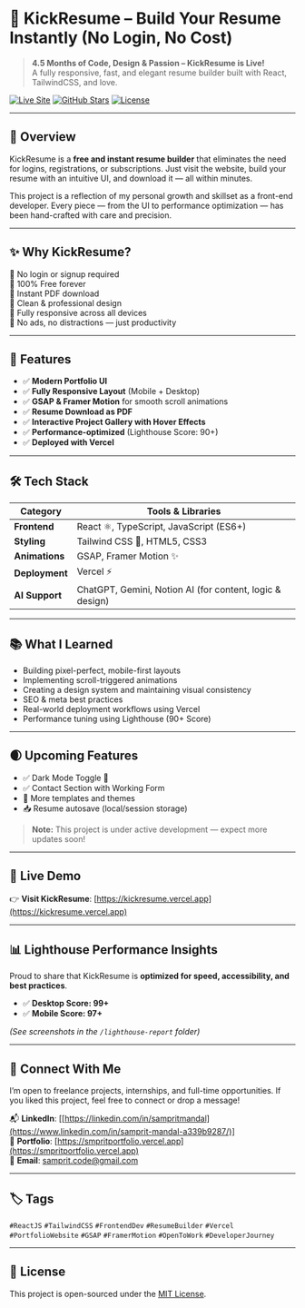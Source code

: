 # 🚀 KickResume – Build Your Resume Instantly (No Login, No Cost)

> **4.5 Months of Code, Design & Passion – KickResume is Live!**  
> A fully responsive, fast, and elegant resume builder built with React, TailwindCSS, and love.

[![Live Site](https://img.shields.io/badge/Live-Demo-green?style=flat-square&logo=vercel)](https://kickresume.vercel.app/)
[![GitHub Stars](https://img.shields.io/github/stars/your-username/kickresume?style=social)](https://github.com/your-username/kickresume)
[![License](https://img.shields.io/github/license/your-username/kickresume)](./LICENSE)

---

## 🌟 Overview

KickResume is a **free and instant resume builder** that eliminates the need for logins, registrations, or subscriptions. Just visit the website, build your resume with an intuitive UI, and download it — all within minutes.

This project is a reflection of my personal growth and skillset as a front-end developer. Every piece — from the UI to performance optimization — has been hand-crafted with care and precision.

---

## ✨ Why KickResume?

🔹 No login or signup required  
🔹 100% Free forever  
🔹 Instant PDF download  
🔹 Clean & professional design  
🔹 Fully responsive across all devices  
🔹 No ads, no distractions — just productivity

---

## 🧩 Features

- ✅ **Modern Portfolio UI**  
- ✅ **Fully Responsive Layout** (Mobile + Desktop)  
- ✅ **GSAP & Framer Motion** for smooth scroll animations  
- ✅ **Resume Download as PDF**  
- ✅ **Interactive Project Gallery with Hover Effects**  
- ✅ **Performance-optimized** (Lighthouse Score: 90+)  
- ✅ **Deployed with Vercel**

---

## 🛠️ Tech Stack

| Category         | Tools & Libraries                                |
|------------------|---------------------------------------------------|
| **Frontend**     | React ⚛️, TypeScript, JavaScript (ES6+)          |
| **Styling**      | Tailwind CSS 🎨, HTML5, CSS3                      |
| **Animations**   | GSAP, Framer Motion ✨                            |
| **Deployment**   | Vercel ⚡                                          |
| **AI Support**   | ChatGPT, Gemini, Notion AI (for content, logic & design) |

---

## 📚 What I Learned

- Building pixel-perfect, mobile-first layouts  
- Implementing scroll-triggered animations  
- Creating a design system and maintaining visual consistency  
- SEO & meta best practices  
- Real-world deployment workflows using Vercel  
- Performance tuning using Lighthouse (90+ Score)

---

## 🌒 Upcoming Features

- ✅ Dark Mode Toggle 🌙  
- ✅ Contact Section with Working Form  
- 🔄 More templates and themes  
- 📥 Resume autosave (local/session storage)  

> **Note:** This project is under active development — expect more updates soon!

---

## 🔗 Live Demo

👉 **Visit KickResume**: [https://kickresume.vercel.app](https://kickresume.vercel.app)

---

## 📊 Lighthouse Performance Insights

Proud to share that KickResume is **optimized for speed, accessibility, and best practices**.

- ✅ **Desktop Score: 99+**
- ✅ **Mobile Score: 97+**

*(See screenshots in the `/lighthouse-report` folder)*

---

## 🙌 Connect With Me

I’m open to freelance projects, internships, and full-time opportunities. If you liked this project, feel free to connect or drop a message!

📬 **LinkedIn**: [[https://linkedin.com/in/sampritmandal](https://www.linkedin.com/in/samprit-mandal-a339b9287/)]  
💼 **Portfolio**: [https://smpritportfolio.vercel.app](https://smpritportfolio.vercel.app)  
📧 **Email**: samprit.code@gmail.com

---

## 🏷️ Tags

`#ReactJS` `#TailwindCSS` `#FrontendDev` `#ResumeBuilder` `#Vercel`  
`#PortfolioWebsite` `#GSAP` `#FramerMotion` `#OpenToWork` `#DeveloperJourney`

---

## 📄 License

This project is open-sourced under the [MIT License](./LICENSE).
